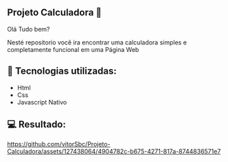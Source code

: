 ## Projeto Calculadora :1234: 
Olá Tudo bem?

Nesté repositorio você ira encontrar uma calculadora simples e completamente funcional em uma Página Web

## :mag_right: Tecnologias utilizadas:
- Html
- Css
- Javascript Nativo

##  :computer: Resultado:
https://github.com/vitorSbc/Projeto-Calculadora/assets/127438064/4904782c-b675-4271-817a-8744836571e7

